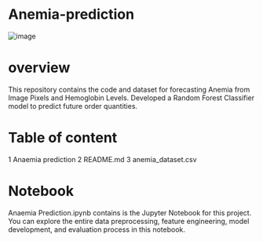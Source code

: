 # Anemia-prediction
![image](https://github.com/user-attachments/assets/22afc82d-26a4-4a14-9f52-892da42dbe2d)
# overview 
This repository contains the code and dataset for forecasting Anemia from Image Pixels and Hemoglobin Levels. Developed a Random Forest Classifier model to predict future order quantities.
# Table of content
1 Anaemia prediction
2 README.md
3 anemia_dataset.csv
# Notebook
Anaemia Prediction.ipynb contains is the Jupyter Notebook for this project. You can explore the entire data preprocessing, feature engineering, model development, and evaluation process in this notebook.
